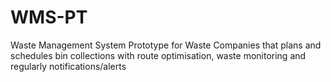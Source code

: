 # WMS-PT
Waste Management System Prototype for Waste Companies that plans and schedules bin collections with route optimisation, waste monitoring and regularly notifications/alerts
